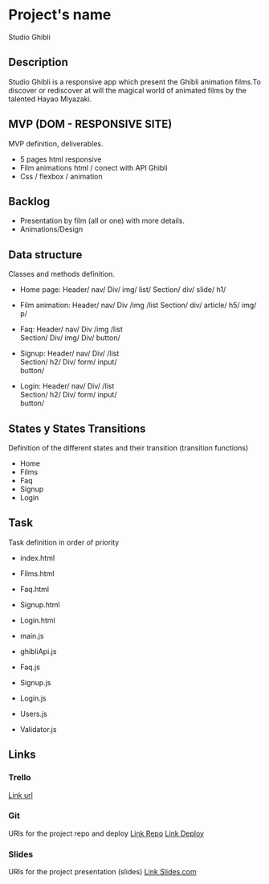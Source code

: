 # Project's name
Studio Ghibli

## Description
Studio Ghibli is a responsive app which present the Ghibli animation films.To discover or rediscover at will the magical world of animated films by the talented Hayao Miyazaki.


## MVP (DOM - RESPONSIVE SITE)
MVP definition, deliverables.
- 5 pages html responsive
- Film animations html / conect with API Ghibli
- Css / flexbox / animation


## Backlog
- Presentation by film (all or one) with more details.
- Animations/Design

## Data structure
Classes and methods definition.
- Home page:
    Header/
            nav/
                Div/
                    img/
                    list/ 
    Section/
            div/
                slide/
                h1/

- Film animation:
    Header/
            nav/
                Div
                    /img
                    /list 
    Section/
            div/
                article/
                    h5/
                    img/
                    p/

- Faq:
    Header/
        nav/
            Div
                /img
                /list   
    Section/
            Div/
                img/
            Div/ 
                button/

- Signup:
        Header/
            nav/
                Div/
                /list   
    Section/
            h2/
                Div/
                    form/
                        input/  
                    button/

- Login:
        Header/
            nav/
                Div/
                /list   
    Section/
            h2/
                Div/
                    form/
                        input/  
                    button/                   




## States y States Transitions
Definition of the different states and their transition (transition functions)

- Home
- Films
- Faq
- Signup
- Login


## Task
Task definition in order of priority
- index.html 
- Films.html
- Faq.html
- Signup.html
- Login.html

- main.js 
- ghibliApi.js
- Faq.js
- Signup.js
- Login.js
- Users.js
- Validator.js


## Links

### Trello
[Link url](https://trello.com/b/Vj2n5akm/studio-ghibli-web)


### Git
URls for the project repo and deploy
[Link Repo](https://github.com/Soniakeat/ghibli-web)
[Link Deploy](https://soniakeat.github.io/ghibli-web/)


### Slides
URls for the project presentation (slides)
[Link Slides.com](https://docs.google.com/presentation/d/151c0aFX96g1_ZRdmMOC9Flkj9VJu0mYKz9vycLLnC94/edit?usp=sharing)

